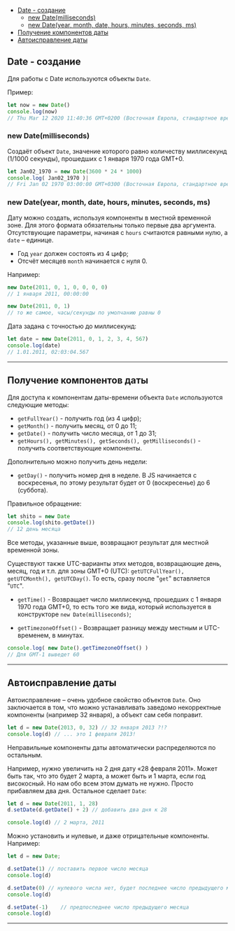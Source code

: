 - [Date - создание](#date---создание)
  - [new Date(milliseconds)](#new-datemilliseconds)
  - [new Date(year, month, date, hours, minutes, seconds, ms)](#new-dateyear-month-date-hours-minutes-seconds-ms)
- [Получение компонентов даты](#получение-компонентов-даты)
- [Автоисправление даты](#автоисправление-даты)

## Date - создание

Для работы с Date используются объекты `Date`.

Пример: 

```javascript
let now = new Date()
console.log(now)
// Thu Mar 12 2020 11:40:36 GMT+0200 (Восточная Европа, стандартное время)
```

### new Date(milliseconds)

Создаёт объект `Date`, значение которого равно количеству миллисекунд (1/1000 секунды), прошедших с 1 января 1970 года GMT+0.

```javascript
let Jan02_1970 = new Date(3600 * 24 * 1000)
console.log( Jan02_1970 )|
// Fri Jan 02 1970 03:00:00 GMT+0300 (Восточная Европа, стандартное время)
```

### new Date(year, month, date, hours, minutes, seconds, ms)

Дату можно создать, используя компоненты в местной временной зоне. Для этого формата обязательны только первые два аргумента. Отсутствующие параметры, начиная с `hours` считаются равными нулю, а `date` – единице.

* Год `year` должен состоять из 4 цифр;
* Отсчёт месяцев `month` начинается с нуля 0.

Например: 

```javascript
new Date(2011, 0, 1, 0, 0, 0, 0) 
// 1 января 2011, 00:00:00

new Date(2011, 0, 1) 
// то же самое, часы/секунды по умолчанию равны 0
```

Дата задана с точностью до миллисекунд:

```javascript
let date = new Date(2011, 0, 1, 2, 3, 4, 567)
console.log(date)
// 1.01.2011, 02:03:04.567
```

*** 

## Получение компонентов даты

Для доступа к компонентам даты-времени объекта `Date` используются следующие методы:

* `getFullYear()` - получить год (из 4 цифр);
* `getMonth()` - получить месяц, от 0 до 11;
* `getDate()` - получить число месяца, от 1 до 31;
* `getHours(), getMinutes(), getSeconds(), getMilliseconds()` - получить соответствующие компоненты.

Дополнительно можно получить день недели: 

* `getDay()` - получить номер дня в неделе. В JS начинается с воскресенья, по этому результат будет от 0 (воскресенье) до 6 (суббота).

Правильное обращение: 

```javascript
let shito = new Date
console.log(shito.getDate())
// 12 день месяца
```

Все методы, указанные выше, возвращают результат для местной временной зоны.

Существуют также UTC-варианты этих методов, возвращающие день, месяц, год и т.п. для зоны GMT+0 (UTC): `getUTCFullYear(), getUTCMonth(), getUTCDay()`. То есть, сразу после "`get`" вставляется "`UTC`".

* `getTime()` - Возвращает число миллисекунд, прошедших с 1 января 1970 года GMT+0, то есть того же вида, который используется в конструкторе `new Date(milliseconds)`;

* `getTimezoneOffset()` - Возвращает разницу между местным и UTC-временем, в минутах.

```javascript
console.log( new Date().getTimezoneOffset() ) 
// Для GMT-1 выведет 60
```

*** 

## Автоисправление даты 

Автоисправление – очень удобное свойство объектов `Date`. Оно заключается в том, что можно устанавливать заведомо некорректные компоненты (например 32 января), а объект сам себя поправит.

```javascript
let d = new Date(2013, 0, 32) // 32 января 2013 ?!?
console.log(d) // ... это 1 февраля 2013!
```

Неправильные компоненты даты автоматически распределяются по остальным.

Например, нужно увеличить на 2 дня дату «28 февраля 2011». Может быть так, что это будет 2 марта, а может быть и 1 марта, если год високосный. Но нам обо всем этом думать не нужно. Просто прибавляем два дня. Остальное сделает `Date`:

```javascript
let d = new Date(2011, 1, 28)
d.setDate(d.getDate() + 2) // добавить два дня к 28

console.log(d) // 2 марта, 2011
```

Можно установить и нулевые, и даже отрицательные компоненты. Например:

```javascript
let d = new Date;

d.setDate(1) // поставить первое число месяца
console.log(d)

d.setDate(0) // нулевого числа нет, будет последнее число предыдущего месяца
console.log(d)

d.setDate(-1)    // предпоследнее число предыдущего месяца
console.log(d)
```
***


